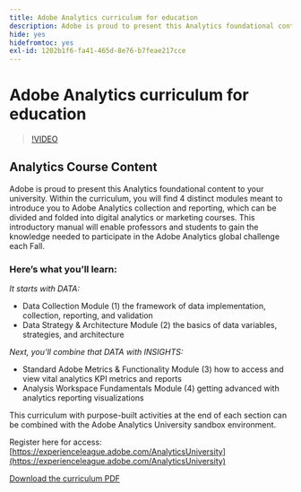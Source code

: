 ```yaml
---
title: Adobe Analytics curriculum for education
description: Adobe is proud to present this Analytics foundational content to your university. Within the curriculum, you will find 4 distinct modules meant to introduce you to Adobe Analytics collection and reporting, which can be divided and folded into digital analytics or marketing courses. This introductory manual will enable professors and students to gain the knowledge needed to participate in the Adobe Analytics global challenge each Fall.
hide: yes
hidefromtoc: yes
exl-id: 1202b1f6-fa41-465d-8e76-b7feae217cce
---
```

# Adobe Analytics curriculum for education

>[!VIDEO](https://video.tv.adobe.com/v/334350/?quality=12&learn=on)

## Analytics Course Content

Adobe is proud to present this Analytics foundational content to your university. Within the curriculum, you will find 4 distinct modules meant to introduce you to Adobe Analytics collection and reporting, which can be divided and folded into digital analytics or marketing courses. This introductory manual will enable professors and students to gain the knowledge needed to participate in the Adobe Analytics global challenge each Fall. 

### Here’s what you’ll learn:

*It starts with DATA:*

* Data Collection Module (1) the framework of data implementation, collection, reporting, and validation 
* Data Strategy & Architecture Module (2) the basics of data variables, strategies, and architecture 

*Next, you’ll combine that DATA with INSIGHTS:*

* Standard Adobe Metrics & Functionality Module (3) how to access and view vital analytics KPI metrics and reports 
* Analysis Workspace Fundamentals Module (4) getting advanced with analytics reporting visualizations 

This curriculum with purpose-built activities at the end of each section can be combined with the Adobe Analytics University sandbox environment. 

Register here for access: [https://experienceleague.adobe.com/AnalyticsUniversity](https://experienceleague.adobe.com/AnalyticsUniversity)


[Download the curriculum PDF](assets/Adobe-Analytics-Curriculum_2021.pdf)
